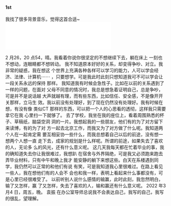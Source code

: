 #### 1st

我找了很多背景音乐，觉得这首合适~  <iframe frameborder="no" border="0" marginwidth="0" marginheight="0" width=330 height=86 src="//music.163.com/outchain/player?type=2&id=817880&auto=1&height=66"></iframe>


2 月26，20 点54，晴。我看着你说你很坚定的不想继续下去，躺在床上
一刻也不想动，连眼睛都不想转动。
我不知道原本好好的关系，却变得争吵、对立。我非常的疑惑，我在想这
个世界上充满各种各样可以学习的能力，人可以学会经济、法律、计算机⋯⋯
，只要想学。可是我此时此刻只想知道我可不可以学会让一段关系永远的保持
那样。
我知道我有时候会急性子。比如在以前的关系遇到了一样的问题，在面对
父母不同意的情况时，我总是想急着证明自己，总是争吵，可是并不是说话越
大声就越有理，而有些东西，比如信任、安全感，不是像开开关那样，立马生
效。我以前没有处理好，到了现在仍然没有处理好。我有时候在想，有没有像
类似CT 那样的东西，可以把一个人的心思看的透彻，这样我只需要拿它在我
心里扫一下就够了。
去了学校，我坐在我的座位上，看着周围熟悉的杯子、草稿纸，脑袋空洞
洞的一片。我想起我的一些朋友，他们有的为了对方留下来读博，有的为了对
方一起去北京工作，而我又为了对方做了什么呢。我知道两个人在一起肯定需
要互相妥协一些什么，而我总想着自己以后的前途，没有想一想两个人想一直
走下去，成家的规划是什么样呢。所谓的前途，如果失去了喜欢的人，无论多
么的风光，还有什么意义呢。
这几天我每天都在忙着毕业的事，我的确知道失去你让我很难过，我想趴
在宿舍与外界隔绝，可是我又必须跑来跑去弄毕业材料，只有中午和晚上我才
能安静的躺下来想这些。白天在系楼遇到同学，我仍然可以正常的和他们有说
有笑，可是我知道我心里很难过。在路上看见一些人，我在想他们有的人会不
会也和我一样，表明上看起来什么事都没有，可是心里已经很难受了。
以前听别人说什么感情的输赢，此时此刻，我忽然明白，输了又怎样，赢
了又怎样，失去了喜欢的人，输和赢还有什么意义呢。
2022 年3 月4 日，周五，晚。
袁振
在办公室导师总说我不会表达自己，我写的自己，我写的很乱，望理解。
